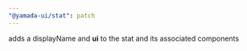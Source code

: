 ```yaml
---
"@yamada-ui/stat": patch
---
```


adds a displayName and **ui** to the stat and its associated components

